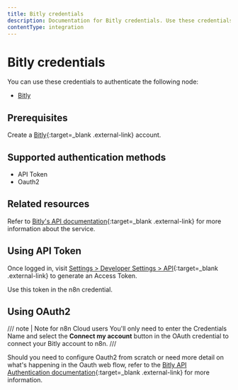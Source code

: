 ```yaml
---
title: Bitly credentials
description: Documentation for Bitly credentials. Use these credentials to authenticate Bitly in n8n, a workflow automation platform.
contentType: integration
---
```


# Bitly credentials

You can use these credentials to authenticate the following node:

- [Bitly](/integrations/builtin/app-nodes/n8n-nodes-base.bitly/)

## Prerequisites

Create a [Bitly](https://www.bitly.com/){:target=_blank .external-link} account.

## Supported authentication methods

- API Token
- Oauth2

## Related resources

Refer to [Bitly's API documentation](https://dev.bitly.com/){:target=_blank .external-link} for more information about the service.

## Using API Token

Once logged in, visit [Settings > Developer Settings > API](https://app.bitly.com/settings/api/){:target=_blank .external-link} to generate an Access Token.

Use this token in the n8n credential.

## Using OAuth2

/// note | Note for n8n Cloud users
You'll only need to enter the Credentials Name and select the **Connect my account** button in the OAuth credential to connect your Bitly account to n8n.
///

Should you need to configure Oauth2 from scratch or need more detail on what's happening in the Oauth web flow, refer to the [Bitly API Authentication documentation](https://dev.bitly.com/docs/getting-started/authentication/){:target=_blank .external-link} for more information.

